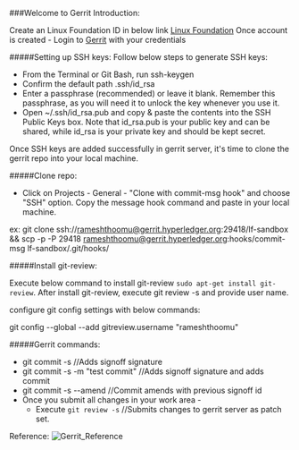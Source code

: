 ###Welcome to Gerrit Introduction:

Create an Linux Foundation ID in below link
[Linux Foundation](https://identity.linuxfoundation.org/)
Once account is created - Login to [Gerrit](https://gerrit.hyperledger.org/r/#/admin/projects/lf-sandbox ) with your credentials

#####Setting up SSH keys:
Follow below steps to generate SSH keys:

 - From the Terminal or Git Bash, run ssh-keygen
 - Confirm the default path .ssh/id_rsa
 - Enter a passphrase (recommended) or leave it blank. Remember this passphrase, as you will need it to unlock the key whenever you use it.
 - Open ~/.ssh/id_rsa.pub and copy & paste the contents into the SSH Public Keys box. Note that id_rsa.pub is your public key and can be shared,
while id_rsa is your private key and should be kept secret.

Once SSH keys are added successfully in gerrit server, it's time to clone the gerrit repo into your local machine.

#####Clone repo:

 - Click on Projects - General - "Clone with commit-msg hook" and choose "SSH" option. Copy the message hook command and paste in your local machine.
 
 ex: git clone ssh://rameshthoomu@gerrit.hyperledger.org:29418/lf-sandbox && scp -p -P 29418 rameshthoomu@gerrit.hyperledger.org:hooks/commit-msg lf-sandbox/.git/hooks/
 
#####Install git-review:
 
 Execute below command to install git-review `sudo apt-get install git-review`. After install git-review, execute git review -s and provide user name.
 
 configure git config settings with below commands: 
 
 git config --global --add gitreview.username "rameshthoomu"
 
#####Gerrit commands:
 
 - git commit -s //Adds signoff signature
 - git commit -s -m "test commit" //Adds signoff signature and adds commit
 - git commit -s --amend //Commit amends with previous signoff id
 - Once you submit all changes in your work area - 
    - Execute `git review -s` //Submits changes to gerrit server as patch set.
    
Reference:
![Gerrit_Reference](images/Gerrit_merge.png)
    
    

  
 
 
 




